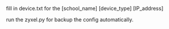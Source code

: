 fill in device.txt for the [school_name] [device_type] [IP_address]  

run the zyxel.py for backup the config automatically.  

